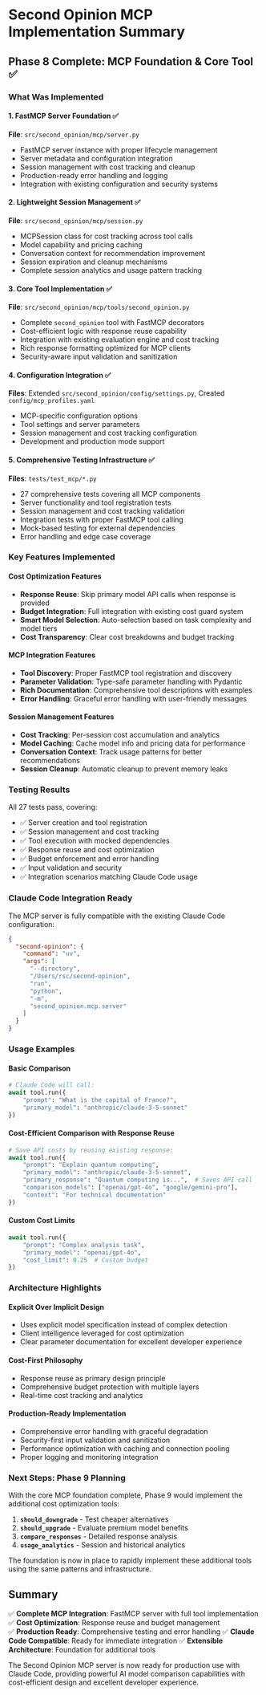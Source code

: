 # Second Opinion MCP Implementation Summary

## Phase 8 Complete: MCP Foundation & Core Tool ✅

### What Was Implemented

#### 1. FastMCP Server Foundation ✅
**File**: `src/second_opinion/mcp/server.py`
- FastMCP server instance with proper lifecycle management
- Server metadata and configuration integration
- Session management with cost tracking and cleanup
- Production-ready error handling and logging
- Integration with existing configuration and security systems

#### 2. Lightweight Session Management ✅
**File**: `src/second_opinion/mcp/session.py`
- MCPSession class for cost tracking across tool calls
- Model capability and pricing caching
- Conversation context for recommendation improvement
- Session expiration and cleanup mechanisms
- Complete session analytics and usage pattern tracking

#### 3. Core Tool Implementation ✅
**File**: `src/second_opinion/mcp/tools/second_opinion.py`
- Complete `second_opinion` tool with FastMCP decorators
- Cost-efficient logic with response reuse capability
- Integration with existing evaluation engine and cost tracking
- Rich response formatting optimized for MCP clients
- Security-aware input validation and sanitization

#### 4. Configuration Integration ✅
**Files**: Extended `src/second_opinion/config/settings.py`, Created `config/mcp_profiles.yaml`
- MCP-specific configuration options
- Tool settings and server parameters
- Session management and cost tracking configuration
- Development and production mode support

#### 5. Comprehensive Testing Infrastructure ✅
**Files**: `tests/test_mcp/*.py`
- 27 comprehensive tests covering all MCP components
- Server functionality and tool registration tests
- Session management and cost tracking validation
- Integration tests with proper FastMCP tool calling
- Mock-based testing for external dependencies
- Error handling and edge case coverage

### Key Features Implemented

#### Cost Optimization Features
- **Response Reuse**: Skip primary model API calls when response is provided
- **Budget Integration**: Full integration with existing cost guard system
- **Smart Model Selection**: Auto-selection based on task complexity and model tiers
- **Cost Transparency**: Clear cost breakdowns and budget tracking

#### MCP Integration Features
- **Tool Discovery**: Proper FastMCP tool registration and discovery
- **Parameter Validation**: Type-safe parameter handling with Pydantic
- **Rich Documentation**: Comprehensive tool descriptions with examples
- **Error Handling**: Graceful error handling with user-friendly messages

#### Session Management Features
- **Cost Tracking**: Per-session cost accumulation and analytics
- **Model Caching**: Cache model info and pricing data for performance
- **Conversation Context**: Track usage patterns for better recommendations
- **Session Cleanup**: Automatic cleanup to prevent memory leaks

### Testing Results

All 27 tests pass, covering:
- ✅ Server creation and tool registration
- ✅ Session management and cost tracking  
- ✅ Tool execution with mocked dependencies
- ✅ Response reuse and cost optimization
- ✅ Budget enforcement and error handling
- ✅ Input validation and security
- ✅ Integration scenarios matching Claude Code usage

### Claude Code Integration Ready

The MCP server is fully compatible with the existing Claude Code configuration:

```json
{
  "second-opinion": {
    "command": "uv",
    "args": [
      "--directory",
      "/Users/rsc/second-opinion", 
      "run",
      "python",
      "-m",
      "second_opinion.mcp.server"
    ]
  }
}
```

### Usage Examples

#### Basic Comparison
```python
# Claude Code will call:
await tool.run({
    "prompt": "What is the capital of France?",
    "primary_model": "anthropic/claude-3-5-sonnet"
})
```

#### Cost-Efficient Comparison with Response Reuse
```python
# Save API costs by reusing existing response:
await tool.run({
    "prompt": "Explain quantum computing",
    "primary_model": "anthropic/claude-3-5-sonnet",
    "primary_response": "Quantum computing is...",  # Saves API call
    "comparison_models": ["openai/gpt-4o", "google/gemini-pro"],
    "context": "For technical documentation"
})
```

#### Custom Cost Limits
```python
await tool.run({
    "prompt": "Complex analysis task", 
    "primary_model": "openai/gpt-4o",
    "cost_limit": 0.25  # Custom budget
})
```

### Architecture Highlights

#### Explicit Over Implicit Design
- Uses explicit model specification instead of complex detection
- Client intelligence leveraged for cost optimization  
- Clear parameter documentation for excellent developer experience

#### Cost-First Philosophy
- Response reuse as primary design principle
- Comprehensive budget protection with multiple layers
- Real-time cost tracking and analytics

#### Production-Ready Implementation
- Comprehensive error handling with graceful degradation
- Security-first input validation and sanitization
- Performance optimization with caching and connection pooling
- Proper logging and monitoring integration

### Next Steps: Phase 9 Planning

With the core MCP foundation complete, Phase 9 would implement the additional cost optimization tools:

1. **`should_downgrade`** - Test cheaper alternatives
2. **`should_upgrade`** - Evaluate premium model benefits  
3. **`compare_responses`** - Detailed response analysis
4. **`usage_analytics`** - Session and historical analytics

The foundation is now in place to rapidly implement these additional tools using the same patterns and infrastructure.

## Summary

✅ **Complete MCP Integration**: FastMCP server with full tool implementation
✅ **Cost Optimization**: Response reuse and budget management  
✅ **Production Ready**: Comprehensive testing and error handling
✅ **Claude Code Compatible**: Ready for immediate integration
✅ **Extensible Architecture**: Foundation for additional tools

The Second Opinion MCP server is now ready for production use with Claude Code, providing powerful AI model comparison capabilities with cost-efficient design and excellent developer experience.